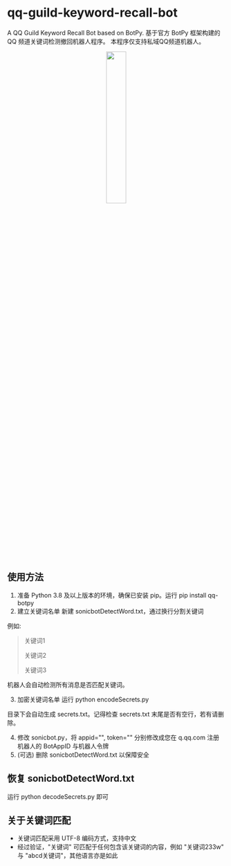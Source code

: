 # qq-guild-keyword-recall-bot
A QQ Guild Keyword Recall Bot based on BotPy. 基于官方 BotPy 框架构建的 QQ 频道关键词检测撤回机器人程序。
本程序仅支持私域QQ频道机器人。

<center><img src="https://github.com/sonicspinforum/qq-guild-keyword-recall-bot/blob/main/img/preview.jpg?raw=true" width="30%" /></center>

## 使用方法

1. 准备 Python 3.8 及以上版本的环境，确保已安装 pip。运行 pip install qq-botpy
2. 建立关键词名单
新建 sonicbotDetectWord.txt，通过换行分割关键词

例如: 

>关键词1
>
>关键词2
>
>关键词3

机器人会自动检测所有消息是否匹配关键词。

3. 加密关键词名单
运行 python encodeSecrets.py

目录下会自动生成 secrets.txt。记得检查 secrets.txt 末尾是否有空行，若有请删除。

4. 修改 sonicbot.py，将 appid="", token="" 分别修改成您在 q.qq.com 注册机器人的 BotAppID 与机器人令牌
5. (可选) 删除 sonicbotDetectWord.txt 以保障安全

## 恢复 sonicbotDetectWord.txt
运行 python decodeSecrets.py 即可

## 关于关键词匹配
- 关键词匹配采用 UTF-8 编码方式，支持中文
- 经过验证，"关键词" 可匹配于任何包含该关键词的内容，例如 "关键词233w" 与 "abcd关键词"，其他语言亦是如此
